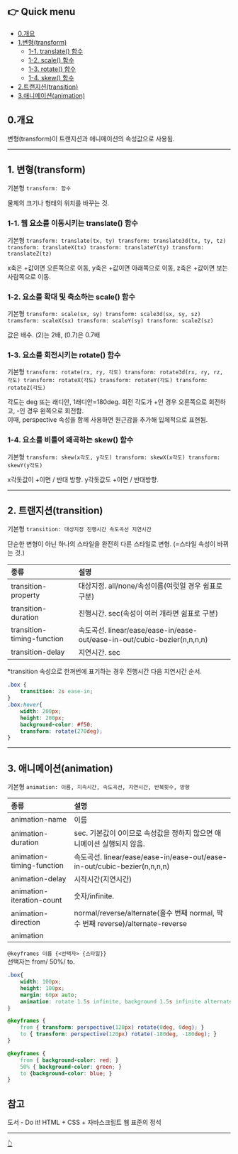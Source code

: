 ## 👉 Quick menu

- [0.개요](#0개요)
- [1.변형(transform)](#1-변형transform)
    - [1-1. translate() 함수](#1-1-웹-요소를-이동시키는-translate-함수)
    - [1-2. scale() 함수](#1-2-요소를-확대-및-축소하는-scale-함수)
    - [1-3. rotate() 함수](#1-3-요소를-회전시키는-rotate-함수)
    - [1-4. skew() 함수](#1-4-요소를-비틀어-왜곡하는-skew-함수)
- [2.트랜지션(transition)](#2-트랜지션transition)
- [3.애니메이션(animation)](#3-애니메이션animation)

## 0.개요
변형(transform)이 트랜지션과 애니메이션의 속성값으로 사용됨.

---

## 1. 변형(transform)
기본형 `transform: 함수`

물체의 크기나 형태의 위치를 바꾸는 것.

### 1-1. 웹 요소를 이동시키는 translate() 함수
기본형 `transform: translate(tx, ty)
        transform: translate3d(tx, ty, tz)  
        transform: translateX(tx)
        transform: translateY(ty)
        transform: translateZ(tz)`
  
x축은 +값이면 오른쪽으로 이동, y축은 +값이면 아래쪽으로 이동, z축은 +값이면 보는 사람쪽으로 이동.

### 1-2. 요소를 확대 및 축소하는 scale() 함수
  
  기본형 `transform: scale(sx, sy)
          transform: scale3d(sx, sy, sz)
          tramsform: scaleX(sx)
          transform: scaleY(sy)
          transform: scaleZ(sz)`
  
  값은 배수. (2)는 2배, (0.7)은 0.7배

### 1-3. 요소를 회전시키는 rotate() 함수
  
  기본형 `transform: rotate(rx, ry, 각도)
          transform: rotate3d(rx, ry, rz, 각도)
          transform: rotateX(각도)
          transform: rotateY(각도)
          transform: rotateZ(각도)`
  
  각도는 deg 또는 래디안, 1래디안=180deg. 회전 각도가 +인 경우 오른쪽으로 회전하고, -인 경우 왼쪽으로 회전함.  
  이때, perspective 속성을 함께 사용하면 원근감을 추가해 입체적으로 표현됨.

### 1-4. 요소를 비틀어 왜곡하는 skew() 함수
  
  기본형 `transform: skew(x각도, y각도)
          transform: skewX(x각도)
          transform: skewY(y각도)`
  
  x각돗값이 +이면 / 반대 방향. y각돗값도 +이면 / 반대방향. 


---

## 2. 트랜지션(transition)  
기본형 `transition: 대상지정 진행시간 속도곡선 지연시간`

단순한 변형이 아닌 하나의 스타일을 완전히 다른 스타일로 변형. (=스타일 속성이 바뀌는 것.)  

|**종류**|설명|
|:---|:---|
|transition-property| 대상지정. all/none/속성이름(여럿일 경우 쉼표로 구분)|
|transition-duration| 진행시간. sec(속성이 여러 개라면 쉼표로 구분)|
|transition-timing-function| 속도곡선. linear/ease/ease-in/ease-out/ease-in-out/cubic-bezier(n,n,n,n)|
|transition-delay| 지연시간. sec|  

*transition 속성으로 한꺼번에 표기하는 경우 진행시간 다음 지연시간 순서.

```css
.box {
    transition: 2s ease-in;
}
.box:hover{
    width: 200px;
    height: 200px;
    background-color: #f50;
    transform: rotate(270deg);
}
```

---

## 3. 애니메이션(animation)  
기본형 `animation: 이름, 지속시간, 속도곡선, 지연시간, 반복횟수, 방향`  

|**종류**|설명|
|:---|:---|
|animation-name| 이름 |
|animation-duration| sec. 기본값이 0이므로 속성값을 정하지 않으면 애니메이션 실행되지 않음.|
|animation-timing-function| 속도곡선. linear/ease/ease-in/ease-out/ease-in-out/cubic-bezier(n,n,n,n) |
|animation-delay| 시작시간(지연시간) |
|animation-iteration-count| 숫자/infinite. |
|animation-direction| normal/reverse/alternate(홀수 번째 normal, 짝수 번째 reverse)/alternate-reverse |
|animation| |

`@keyframes 이름 {<선택자> {스타일}} `  
선택자는 from/ 50%/ to. 

```css
.box{
    width: 100px;
    height: 100px;
    margin: 60px auto;
    animation: rotate 1.5s infinite, background 1.5s infinite alternate;
}

@keyframes {
    from { transform: perspective(120px) rotate(0deg, 0deg); }
    to { transform: perspective(120px) rotate(-180deg, -180deg); }
}

@keyframes {
    from { background-color: red; }
    50% { background-color: green; }
    to {background-color: blue; }
}
```

## 참고

도서 - Do it! HTML + CSS + 자바스크립트 웹 표준의 정석

---

[👆](#👉-quick-menu)